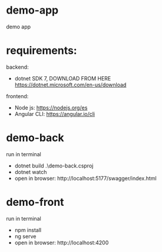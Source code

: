 # demo-app
demo app

# requirements:
backend: 
- dotnet SDK 7, DOWNLOAD FROM HERE https://dotnet.microsoft.com/en-us/download

frontend:
- Node js: https://nodejs.org/es
- Angular CLI: https://angular.io/cli

# demo-back
run in terminal
- dotnet build .\demo-back.csproj
- dotnet watch
- open in browser: http://localhost:5177/swagger/index.html

# demo-front
run in terminal
- npm install
- ng serve
- open in browser: http://localhost:4200
